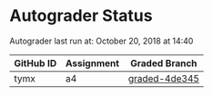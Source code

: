# Autograder Status
Autograder last run at: October 20, 2018 at 14:40

| GitHub ID | Assignment | Graded Branch |
|-----------|------------|---------------|
| tymx | a4 | [graded-4de345](https://github.com/Fall2018COMP401-001/a4-tymx/tree/graded-4de345) | 
